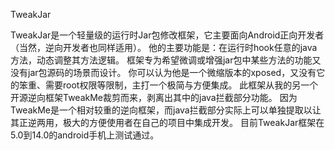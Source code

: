 TweakJar

TweakJar是一个轻量级的运行时Jar包修改框架，它主要面向Android正向开发者（当然，逆向开发者也同样适用）。
他的主要功能是：在运行时hook任意的java方法，动态调整其方法逻辑。
框架专为希望微调或增强jar包中某些方法的功能又没有jar包源码的场景而设计。
你可以认为他是一个微缩版本的xposed，又没有它的笨重、需要root权限等限制，主打一个极简与方便集成。
此框架从我的另一个开源逆向框架TweakMe裁剪而来，剥离出其中的java拦截部分功能。
因为TweakMe是一个相对较重的逆向框架，而java拦截部分实际上可以单独提取以让其正逆两用，极大的方便使用者在自己的项目中集成开发。
目前TweakJar框架在5.0到14.0的android手机上测试通过。
